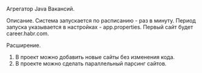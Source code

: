 Агрегатор Java Вакансий.

Описание.
Система запускается по расписанию - раз в минуту. 
Период запуска указывается в настройках - app.properties.
Первый сайт будет career.habr.com.

Расширение.
1. В проект можно добавить новые сайты без изменения кода.
2. В проекте можно сделать параллельный парсинг сайтов.